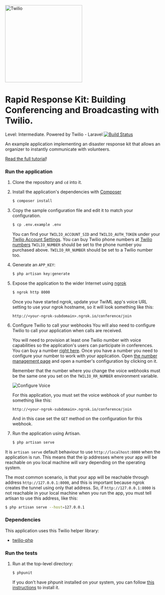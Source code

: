 <a href="https://www.twilio.com">
  <img src="https://static0.twilio.com/marketing/bundles/marketing/img/logos/wordmark-red.svg" alt="Twilio" width="250" />
</a>

# Rapid Response Kit: Building Conferencing and Broadcasting with Twilio.
Level: Intermediate. Powered by Twilio - Laravel
[![Build Status](https://travis-ci.org/TwilioDevEd/conference-broadcast-laravel.svg)](https://travis-ci.org/TwilioDevEd/conference-broadcast-laravel)

An example application implementing an disaster response kit that allows
an organizer to instantly communicate with volunteers.

[Read the full tutorial](https://www.twilio.com/docs/tutorials/walkthrough/conference-broadcast/php/laravel)!

### Run the application

1. Clone the repository and `cd` into it.
1. Install the application's dependencies with [Composer](https://getcomposer.org/)

   ```bash
   $ composer install
   ```
1. Copy the sample configuration file and edit it to match your
   configuration.

   ```bash
   $ cp .env.example .env
   ```

   You can find your `TWILIO_ACCOUNT_SID` and `TWILIO_AUTH_TOKEN` under
   your
   [Twilio Account Settings](https://www.twilio.com/user/account/settings).
   You can buy Twilio phone numbers at [Twilio numbers](https://www.twilio.com/user/account/phone-numbers/search)
   `TWILIO_NUMBER` should be set to the phone number you purchased above.
   `TWILIO_RR_NUMBER` should be set to a Twilio number too.
1. Generate an `APP_KEY`:

   ```bash
   $ php artisan key:generate
   ```
1. Expose the application to the wider Internet using [ngrok](https://ngrok.com/)

   ```bash
   $ ngrok http 8000
   ```
   Once you have started ngrok, update your TwiML app's voice URL
   setting to use your ngrok hostname, so it will look something like
   this:

   ```
   http://<your-ngrok-subdomain>.ngrok.io/conference/join
   ```

1. Configure Twilio to call your webhooks
   You will also need to configure Twilio to call your application when
   calls are received.

   You will need to provision at least one Twilio number with voice
   capabilities so the application's users can participate in conferences.
   You can buy a number [right here](https://www.twilio.com/user/account/phone-numbers/search).
   Once you have a number you need to configure your number to work with
   your application. Open [the number management page](https://www.twilio.com/user/account/phone-numbers/incoming)
   and open a number's configuration by clicking on it.

   Remember that the number where you change the voice webhooks must be
   the same one you set on the `TWILIO_RR_NUMBER` environment variable.

   ![Configure Voice](http://howtodocs.s3.amazonaws.com/twilio-number-config-all-med.gif)

   For this application, you must set the voice webhook of your number to
   something like this:

   ```
   http://<your-ngrok-subdomain>.ngrok.io/conference/join
   ```
   And in this case set the `GET` method on the configuration for this
   webhook.

1. Run the application using Artisan.

   ```bash
   $ php artisan serve
   ```

  It is `artisan serve` default behaviour to use `http://localhost:8000`
  when
  the application is run. This means that the ip addresses where your
  app will be reachable on you local machine will vary depending on the
  operating system.

  The most common scenario, is that your app will be reachable through
  address `http://127.0.0.1:8000`, and this is important because ngrok
  creates the tunnel using only that address. So, if `http://127.0.0.1:8000`
  is not reachable in your local machine when you run the app, you must
  tell artisan to use this address, like this:

  ```bash
  $ php artisan serve --host=127.0.0.1
  ```

### Dependencies

This application uses this Twilio helper library:
* [twilio-php](https://github.com/twilio/twilio-php)

### Run the tests

1. Run at the top-level directory:

   ```bash
   $ phpunit
   ```

   If you don't have phpunit installed on your system, you can follow [this
   instructions](https://phpunit.de/manual/current/en/installation.html) to
   install it.
